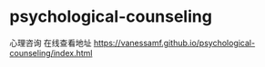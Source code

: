 # psychological-counseling
心理咨询
在线查看地址 https://vanessamf.github.io/psychological-counseling/index.html
